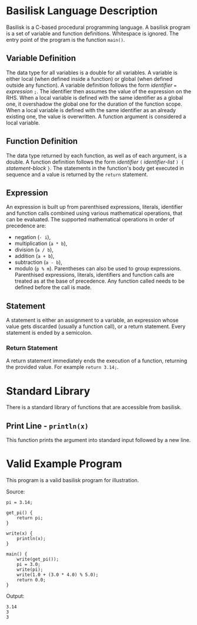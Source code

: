 # Basilisk Language Description
Basilisk is a C-based procedural programming language.
A basilisk program is a set of variable and function definitions.
Whitespace is ignored.
The entry point of the program is the function `main()`.

## Variable Definition
The data type for all variables is a double for all variables.
A variable is either local (when defined inside a function) or global (when defined outside any function).
A variable definition follows the form _identifier_ `=` _expression_ `;`.
The identifier then assumes the value of the expression on the RHS.
When a local variable is defined with the same identifier as a global one, it overshadow the global one for the duration of the function scope.
When a local variable is defined with the same identifier as an already existing one, the value is overwritten.
A function argument is considered a local variable.

## Function Definition
The data type returned by each function, as well as of each argument, is a double.
A function definition follows the form _identifier_ `(` _identifier-list_ `) {` _statement-block_ `}`.
The statements in the function's body get executed in sequence and a value is returned by the `return` statement.

## Expression
An expression is built up from parenthised expressions, literals, identifier and function calls combined using various mathematical operations, that can be evaluated.
The supported mathematical operations in order of precedence are:
- negation (`- i`),
- multiplication (`a * b`),
- division (`a / b`),
- addition (`a + b`),
- subtraction (`a - b`),
- modulo (`p % m`).
Parentheses can also be used to group expressions.
Parenthised expressions, literals, identifiers and function calls are treated as at the base of precedence.
Any function called needs to be defined before the call is made.

## Statement
A statement is either an assignment to a variable, an expression whose value gets discarded (usually a function call), or a return statement.
Every statement is ended by a semicolon.

### Return Statement
A return statement immediately ends the execution of a function, returning the provided value.
For example `return 3.14;`.

# Standard Library
There is a standard library of functions that are accessible from basilisk.

## Print Line - `println(x)`
This function prints the argument into standard input followed by a new line.

# Valid Example Program
This program is a valid basilisk program for illustration.

Source:
```
pi = 3.14;

get_pi() {
    return pi;
}

write(x) {
    println(x);
}

main() {
    write(get_pi());
    pi = 3.0;
    write(pi);
    write(1.0 + (3.0 * 4.0) % 5.0);
    return 0.0;
}
```

Output:
```
3.14
3
3
```

